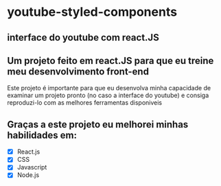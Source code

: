 # youtube-styled-components
## interface do youtube com react.JS

Um projeto feito em react.JS para que eu treine meu desenvolvimento front-end
----
Este projeto é importante para que eu desenvolva minha capacidade de examinar um projeto pronto (no caso a interface do youtube) e consiga reproduzi-lo com as melhores ferramentas disponiveis 

## Graças a este projeto eu melhorei minhas habilidades em: 
- [x] React.js 
- [x] CSS 
- [x] Javascript 
- [x] Node.js
